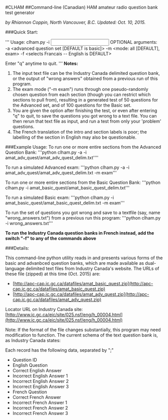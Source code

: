 #CLHAM
##Command-line (Canadian) HAM amateur radio question bank test generator

*by Rhiannon Coppin, North Vancouver, B.C.*
*Updated: Oct. 10, 2015.*

###Quick Start:

'''
Usage: clham.py -i <input textfile>
OPTIONAL arguments: 	
			-a <advanced question set [DEFAULT is basic]> 
			-m <mode: all [DEFAULT], exam>
			-f <selects Francais -- English is DEFAULT>

Enter "q" anytime to quit.
'''
**Notes:**
1. The input text file can be the Industry Canada delimited question bank, or the output of "wrong answers" obtained from a previous run of this program.
2. The exam mode ("-m exam") runs through one pseudo-randomly chosen question from each section (though you can restrict which sections to pull from), resulting in a generated test of 50 questions for the Advanced set, and of 100 questions for the Basic set.
3. You are given the option after finishing the test, or even after entering "q" to quit, to save the questions you got wrong to a text file. You can then rerun that text file as input, and run a test from only your 'problem' questions.
4. The French translation of the intro and section labels is poor; the labelling of the section in English may also be questionable.

###Example Usage:
To run one or more entire sections from the Advanced Question Bank:
'''python clham.py -a -i amat_adv_quest/amat_adv_quest_delim.txt''''

To run a simulated Advanced exam:
'''python clham.py -a -i amat_adv_quest/amat_adv_quest_delim.txt -m exam'''

To run one or more entire sections from the Basic Question Bank:
'''python clham.py -i amat_basic_quest/amat_basic_quest_delim.txt'''

To run a simulated Basic exam:
'''python clham.py -i amat_basic_quest/amat_basic_quest_delim.txt -m exam'''

To run the set of questions you got wrong and save to a textfile (say, name "wrong_answers.txt") from a previous run this program:
'''python clham.py -i wrong_answers.txt'''

**To run the Industry Canada question banks in French instead, add the switch "-f" to any of the commands above**

###Details:

This command-line python utility reads in and presents various forms of the basic and advanbced question banks, which are made available as dual-language delimited text files from Industry Canada's website.
The URLs of these file (zipped) at this time (Oct. 2015) are: 
* [http://apc-cap.ic.gc.ca/datafiles/amat_basic_quest.zip](http://apc-cap.ic.gc.ca/datafiles/amat_basic_quest.zip)
* [http://apc-cap.ic.gc.ca/datafiles/amat_adv_quest.zip](http://apc-cap.ic.gc.ca/datafiles/amat_adv_quest.zip)

Locator URL on Industry Canada site: [http://www.ic.gc.ca/eic/site/025.nsf/eng/h_00004.html](http://www.ic.gc.ca/eic/site/025.nsf/eng/h_00004.html)

Note: If the format of the file changes substantially, this program may need modification to function.
The current schema of the text question bank is, as Industry Canada states:

Each record has the following data, separated by ";"

* Question ID
* English Question
* Correct English Answer
* Incorrect English Answer 1
* Incorrect English Answer 2
* Incorrect English Answer 3
* French Question
* Correct French Answer
* Incorrect French Answer 1
* Incorrect French Answer 2
* Incorrect French Answer 3
